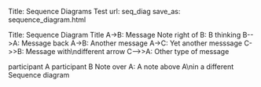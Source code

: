 Title: Sequence Diagrams Test
url: seq_diag
save_as: sequence_diagram.html

Title: Sequence Diagram Title
A->B: Message
Note right of B: B thinking
B-->A: Message back
A->B: Another message
A->C: Yet another messsage
C->>B: Message with\ndifferent arrow
C-->>A: Other type of message

participant A
participant B
Note over A: A note above A\nin a different Sequence diagram
